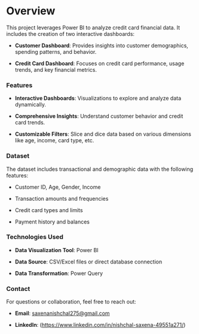 
# Overview

This project leverages Power BI to analyze credit card financial data. It includes the creation of two interactive dashboards:

- **Customer Dashboard**: Provides insights into customer demographics, spending patterns, and behavior.

- **Credit Card Dashboard**: Focuses on credit card performance, usage trends, and key financial metrics.

### Features

- **Interactive Dashboards**: Visualizations to explore and analyze data dynamically.

- **Comprehensive Insights**: Understand customer behavior and credit card trends.

- **Customizable Filters**: Slice and dice data based on various dimensions like age, income, card type, etc.

### Dataset

The dataset includes transactional and demographic data with the following features:

- Customer ID, Age, Gender, Income

- Transaction amounts and frequencies

- Credit card types and limits

- Payment history and balances


### Technologies Used

- **Data Visualization Tool**: Power BI

- **Data Source**: CSV/Excel files or direct database connection

- **Data Transformation**: Power Query

### Contact
For questions or collaboration, feel free to reach out:

- **Email**: saxenanishchal275@gmail.com

- **LinkedIn**: (https://www.linkedin.com/in/nishchal-saxena-49551a271/)
